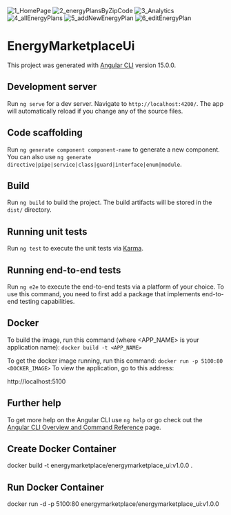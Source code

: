 ![1_HomePage](https://github.com/khushalsagar04/energy-marketplace/assets/63873590/a3d01bd2-f4fc-4223-9dbd-6b7729eee034)
![2_energyPlansByZipCode](https://github.com/khushalsagar04/energy-marketplace/assets/63873590/a77ef37e-149b-44a7-ab60-37e61bd0c9f8)
![3_Analytics](https://github.com/khushalsagar04/energy-marketplace/assets/63873590/bd677c3e-42c6-4ec4-bc50-f3fbe89fe086)
![4_allEnergyPlans](https://github.com/khushalsagar04/energy-marketplace/assets/63873590/e6b3e348-2868-46ff-9b6d-28b752bef8be)
![5_addNewEnergyPlan](https://github.com/khushalsagar04/energy-marketplace/assets/63873590/479aaa3d-fc6f-49e7-97e6-5a4f6a5ea658)
![6_editEnergyPlan](https://github.com/khushalsagar04/energy-marketplace/assets/63873590/9441d0d3-5130-4d86-9a6e-e52384609383)


# EnergyMarketplaceUi

This project was generated with [Angular CLI](https://github.com/angular/angular-cli) version 15.0.0.

## Development server

Run `ng serve` for a dev server. Navigate to `http://localhost:4200/`. The app will automatically reload if you change any of the source files.

## Code scaffolding

Run `ng generate component component-name` to generate a new component. You can also use `ng generate directive|pipe|service|class|guard|interface|enum|module`.

## Build

Run `ng build` to build the project. The build artifacts will be stored in the `dist/` directory.

## Running unit tests

Run `ng test` to execute the unit tests via [Karma](https://karma-runner.github.io).

## Running end-to-end tests

Run `ng e2e` to execute the end-to-end tests via a platform of your choice. To use this command, you need to first add a package that implements end-to-end testing capabilities.

## Docker

To build the image, run this command (where <APP_NAME> is your application name):
`docker build -t <APP_NAME>`

To get the docker image running, run this command:
`docker run -p 5100:80 <DOCKER_IMAGE>`
To view the application, go to this address:

http://localhost:5100

## Further help

To get more help on the Angular CLI use `ng help` or go check out the [Angular CLI Overview and Command Reference](https://angular.io/cli) page.

## Create Docker Container

docker build -t energymarketplace/energymarketplace_ui:v1.0.0 .

## Run Docker Container

docker run -d -p 5100:80 energymarketplace/energymarketplace_ui:v1.0.0
